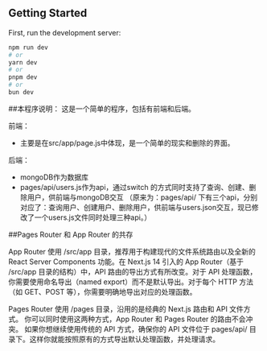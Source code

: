 ## Getting Started

First, run the development server:

```bash
npm run dev
# or
yarn dev
# or
pnpm dev
# or
bun dev
```

##本程序说明：
这是一个简单的程序，包括有前端和后端。

前端：
- 主要是在src/app/page.js中体现，是一个简单的现实和删除的界面。

后端：
- mongoDB作为数据库
- pages/api/users.js作为api，通过switch 的方式同时支持了查询、创建、删除用户，供前端与mongoDB交互 （原来为：pages/api/ 下有三个api，分别对应了：查询用户、创建用户、删除用户，供前端与users.json交互，现已修改了一个users.js文件同时处理三种api。）
 

##Pages Router 和 App Router 的共存

App Router 使用 /src/app 目录，推荐用于构建现代的文件系统路由以及全新的 React Server Components 功能。在 Next.js 14 引入的 App Router（基于 /src/app 目录的结构）中，API 路由的导出方式有所改变。对于 API 处理函数，你需要使用命名导出（named export）而不是默认导出。对于每个 HTTP 方法（如 GET、POST 等），你需要明确地导出对应的处理函数。

Pages Router 使用 /pages 目录，沿用的是经典的 Next.js 路由和 API 文件方式。
你可以同时使用这两种方式，App Router 和 Pages Router 的路由不会冲突。
如果你想继续使用传统的 API 方式，确保你的 API 文件位于 pages/api/ 目录下。这样你就能按照原有的方式导出默认处理函数，并处理请求。